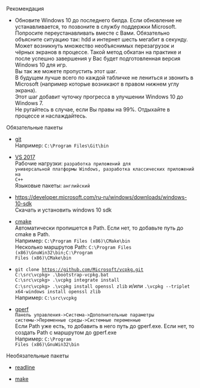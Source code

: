 Рекомендация

- Обновите Windows 10 до последнего билда. Если обновление не устанавливается, то позвоните в службу поддержки Microsoft.<br>
Попросите переустанавливать вместе с Вами. Обязательно объясните ситуацию так: hdd и интернет шесть мегабит в секунду. Может возникнуть множество необъяснимых перезагрузок и чёрных экранов в процессе. Такой метод обкатан на практике и после успешно завершения у Вас будет подготовленная версия Windows 10 для игр.<br>
Вы так же можете пропустить этот шаг.<br>
В будущем лучше всего по каждой табличке не лениться и звонить в Microsoft (например которые возникают в правом нижнем углу экрана).<br>
Этот шаг добавит чуточку прогресса в улучшении Windows 10 до Windows 7.<br>
Не ругайтесь в случае, если Вы правы на 99%. Отдыхайте в процессе и наслаждайтесь.

Обязательные пакеты

- [git](https://git-scm.com/)<br>
Например: <code>C:\Program Files\Git\bin</code>

- <a href="https://www.visualstudio.com/ru/thank-you-downloading-visual-studio/?sku=Community&rel=15">VS 2017</a><br>
Рабочие нагрузки: <code>разработка приложений для универсальной платформы Windows, разработка классических приложений на C++</code><br>
Языковые пакеты: <code>английский</code>

- <a href="https://developer.microsoft.com/ru-ru/windows/downloads/windows-10-sdk">https://developer.microsoft.com/ru-ru/windows/downloads/windows-10-sdk</a><br>
Скачать и установить windows 10 sdk

- [cmake](https://cmake.org/)<br>
Автоматически пропишется в Path. Если нет, то добавьте путь до cmake в Path.<br>
Например: <code>C:\Program Files (x86)\CMake\bin</code><br>
Несколько маршрутов Path: <code>C:\Program Files (x86)\GnuWin32\bin\;C:\Program Files (x86)\CMake\bin</code><br>

- <code>git clone https://github.com/Microsoft/vcpkg.git</code><br>
<code>C:\src\vcpkg> .\bootstrap-vcpkg.bat</code><br>
<code>C:\src\vcpkg> .\vcpkg integrate install</code><br>
<code>C:\src\vcpkg> .\vcpkg install openssl zlib</code> и/или <code>.\vcpkg --triplet x64-windows install openssl zlib</code><br>
Например: <code>C:\src\vcpkg</code><br>

- [gperf](https://sourceforge.net/projects/gnuwin32/files/gperf/3.0.1/)<br>
<code>Панель управления->Система->Дополнительные параметры системы->Переменные среды->Системные переменные</code><br>
Если Path уже есть, то добавить в него путь до gperf.exe. Если нет, то создать Path с маршрутом до gperf.exe<br>
Например: <code>C:\Program Files (x86)\GnuWin32\bin</code><br>

Необязательные пакеты

- [readline](https://sourceforge.net/projects/gnuwin32/files/readline/5.0-1/)

- [make](https://sourceforge.net/projects/gnuwin32/files/make/)

